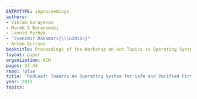 ```yaml
---
ENTRYTYPE: inproceedings
authors:
- Vikram Narayanan
- Marek S Baranowski
- Leonid Ryzhyk
- "Zvonimir Rakamari{\\\u2019c}"
- Anton Burtsev
booktitle: Proceedings of the Workshop on Hot Topics in Operating Systems
layout: paper
organization: ACM
pages: 37-44
read: false
title: 'RedLeaf: Towards An Operating System for Safe and Verified Firmware'
year: 2019
topics:
---
```


